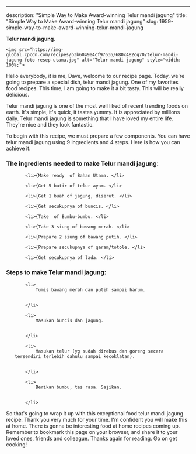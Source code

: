 ---
description: "Simple Way to Make Award-winning Telur mandi jagung"
title: "Simple Way to Make Award-winning Telur mandi jagung"
slug: 1959-simple-way-to-make-award-winning-telur-mandi-jagung

<p>
	<strong>Telur mandi jagung</strong>. 
	
</p>
<p>
	
	<img src="https://img-global.cpcdn.com/recipes/b3b6049e4cf97636/680x482cq70/telur-mandi-jagung-foto-resep-utama.jpg" alt="Telur mandi jagung" style="width: 100%;">
	
	
</p>
<p>
	Hello everybody, it is me, Dave, welcome to our recipe page. Today, we're going to prepare a special dish, telur mandi jagung. One of my favorites food recipes. This time, I am going to make it a bit tasty. This will be really delicious.
</p>
	
<p>
	Telur mandi jagung is one of the most well liked of recent trending foods on earth. It's simple, it's quick, it tastes yummy. It is appreciated by millions daily. Telur mandi jagung is something that I have loved my entire life. They're nice and they look fantastic.
</p>
<p>
	
</p>

<p>
To begin with this recipe, we must prepare a few components. You can have telur mandi jagung using 9 ingredients and 4 steps. Here is how you can achieve it.
</p>

<h3>The ingredients needed to make Telur mandi jagung:</h3>

<ol>
	
		<li>{Make ready  of Bahan Utama. </li>
	
		<li>{Get 5 butir of telur ayam. </li>
	
		<li>{Get 1 buah of jagung, diserut. </li>
	
		<li>{Get secukupnya of buncis. </li>
	
		<li>{Take  of Bumbu-bumbu. </li>
	
		<li>{Take 3 siung of bawang merah. </li>
	
		<li>{Prepare 2 siung of bawang putih. </li>
	
		<li>{Prepare secukupnya of garam/totole. </li>
	
		<li>{Get secukupnya of lada. </li>
	
</ol>
<p>
	
</p>

<h3>Steps to make Telur mandi jagung:</h3>

<ol>
	
		<li>
			Tumis bawang merah dan putih sampai harum.
			
			
		</li>
	
		<li>
			Masukan buncis dan jagung.
			
			
		</li>
	
		<li>
			Masukan telur (yg sudah direbus dan goreng secara tersendiri terlebih dahulu sampai kecoklatan).
			
			
		</li>
	
		<li>
			Berikan bumbu, tes rasa. Sajikan.
			
			
		</li>
	
</ol>

<p>
	
</p>

<p>
	So that's going to wrap it up with this exceptional food telur mandi jagung recipe. Thank you very much for your time. I'm confident you will make this at home. There is gonna be interesting food at home recipes coming up. Remember to bookmark this page on your browser, and share it to your loved ones, friends and colleague. Thanks again for reading. Go on get cooking!
</p>
